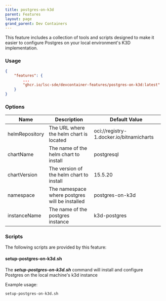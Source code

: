 ```yaml
---
title: postgres-on-k3d
parent: Features
layout: page
grand_parent: Dev Containers
---
```


This feature includes a collection of tools and scripts designed to make it easier to configure Postgres on your local environment's K3D implementation.

### Usage

```json
{
    "features": {
        ...
		"ghcr.io/lsc-sde/devcontainer-features/postgres-on-k3d:latest" : {}
    }
}
```

### Options

| Name | Description | Default Value |
| --- | --- | --- |
| helmRepository | The URL where the helm chart is located | oci://registry-1.docker.io/bitnamicharts |
| chartName | The name of the helm chart to install | postgresql |
| chartVersion | The version of the helm chart to install | 15.5.20 |
| namespace | The namespace where postgres will be installed | postgres-on-k3d |
| instanceName | The name of the postgres instance | k3d-postgres |

### Scripts
The following scripts are provided by this feature:

#### setup-postgres-on-k3d.sh
The ***setup-postgres-on-k3d.sh*** command will install and configure Postgres on the local machine's k3d instance

Example usage:
```bash
setup-postgres-on-k3d.sh
```


